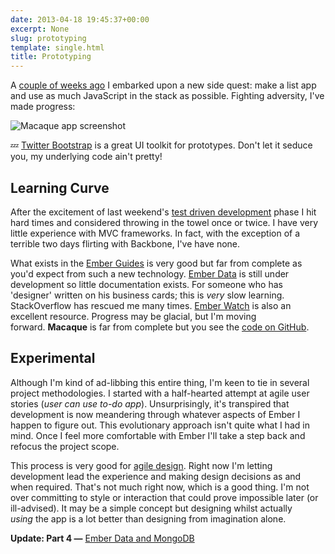 ```yaml
---
date: 2013-04-18 19:45:37+00:00
excerpt: None
slug: prototyping
template: single.html
title: Prototyping
---
```


A [couple of weeks ago](/2013/04/07/macaque-a-new-project/) I embarked upon a new side quest: make a list app and use as much JavaScript in the stack as possible. Fighting adversity, I've made progress:

![Macaque app screenshot](/images/2013/04/screenshot.png)


💤 [Twitter Bootstrap](http://twitter.github.io/bootstrap/) is a great UI toolkit for prototypes. Don't let it seduce you, my underlying code ain't pretty!




## Learning Curve


After the excitement of last weekend's [test driven development](/2013/04/14/test-driven-development/) phase I hit hard times and considered throwing in the towel once or twice. I have very little experience with MVC frameworks. In fact, with the exception of a terrible two days flirting with Backbone, I've have none.

What exists in the [Ember Guides](http://emberjs.com/guides/) is very good but far from complete as you'd expect from such a new technology. [Ember Data](https://github.com/emberjs/data) is still under development so little documentation exists. For someone who has 'designer' written on his business cards; this is _very_ slow learning. StackOverflow has rescued me many times. [Ember Watch](http://emberwatch.com/) is also an excellent resource. Progress may be glacial, but I'm moving forward. **Macaque** is far from complete but you see the [code on GitHub](https://github.com/dbushell/Macaque).


## Experimental


Although I'm kind of ad-libbing this entire thing, I'm keen to tie in several project methodologies. I started with a half-hearted attempt at agile user stories (_user can use to-do app_). Unsurprisingly, it's transpired that development is now meandering through whatever aspects of Ember I happen to figure out. This evolutionary approach isn't quite what I had in mind. Once I feel more comfortable with Ember I'll take a step back and refocus the project scope.

This process is very good for [agile design](/2012/09/17/agile-website-design-and-development/). Right now I'm letting development lead the experience and making design decisions as and when required. That's not much right now, which is a good thing. I'm not over committing to style or interaction that could prove impossible later (or ill-advised). It may be a simple concept but designing whilst actually _using_ the app is a lot better than designing from imagination alone.

**Update: Part 4 —** [Ember Data and MongoDB](/2013/04/25/ember-data-and-mongodb/)
